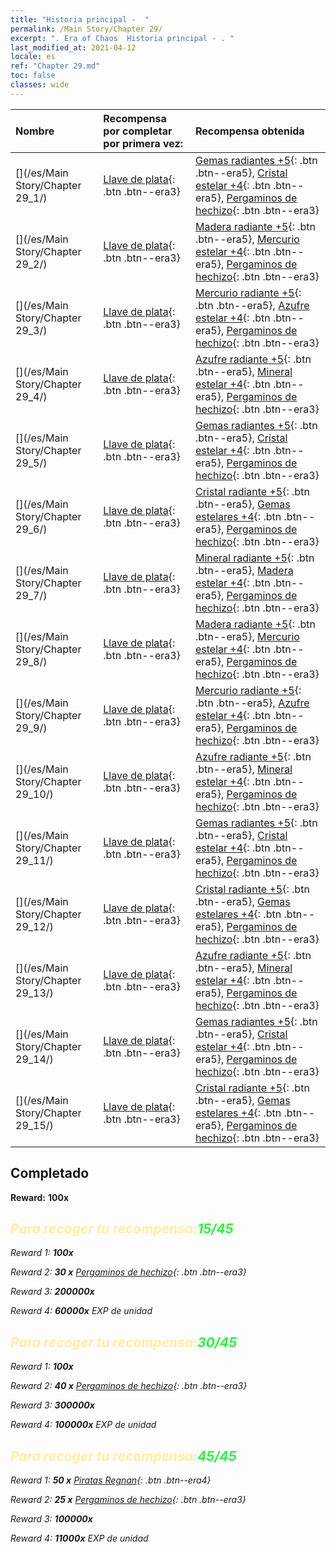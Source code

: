 ```yaml
---
title: "Historia principal -  "
permalink: /Main Story/Chapter 29/
excerpt: ". Era of Chaos  Historia principal - . "
last_modified_at: 2021-04-12
locale: es
ref: "Chapter 29.md"
toc: false
classes: wide
---
```


  | Nombre |  Recompensa por completar por primera vez: | Recompensa obtenida |
  |:------------|:------------|:------------| 
  | [](/es/Main Story/Chapter 29_1/) | [Llave de plata](/es/Items/con_693/){: .btn .btn--era3} | [Gemas radiantes +5](/es/Items/mat_100/){: .btn .btn--era5}, [Cristal estelar +4](/es/Items/mat_94/){: .btn .btn--era5}, [Pergaminos de hechizo](/es/Items/con_694/){: .btn .btn--era3} |
  | [](/es/Main Story/Chapter 29_2/) | [Llave de plata](/es/Items/con_693/){: .btn .btn--era3} | [Madera radiante +5](/es/Items/mat_97/){: .btn .btn--era5}, [Mercurio estelar +4](/es/Items/mat_91/){: .btn .btn--era5}, [Pergaminos de hechizo](/es/Items/con_694/){: .btn .btn--era3} |
  | [](/es/Main Story/Chapter 29_3/) | [Llave de plata](/es/Items/con_693/){: .btn .btn--era3} | [Mercurio radiante +5](/es/Items/mat_98/){: .btn .btn--era5}, [Azufre estelar +4](/es/Items/mat_92/){: .btn .btn--era5}, [Pergaminos de hechizo](/es/Items/con_694/){: .btn .btn--era3} |
  | [](/es/Main Story/Chapter 29_4/) | [Llave de plata](/es/Items/con_693/){: .btn .btn--era3} | [Azufre radiante +5](/es/Items/mat_99/){: .btn .btn--era5}, [Mineral estelar +4](/es/Items/mat_89/){: .btn .btn--era5}, [Pergaminos de hechizo](/es/Items/con_694/){: .btn .btn--era3} |
  | [](/es/Main Story/Chapter 29_5/) | [Llave de plata](/es/Items/con_693/){: .btn .btn--era3} | [Gemas radiantes +5](/es/Items/mat_100/){: .btn .btn--era5}, [Cristal estelar +4](/es/Items/mat_94/){: .btn .btn--era5}, [Pergaminos de hechizo](/es/Items/con_694/){: .btn .btn--era3} |
  | [](/es/Main Story/Chapter 29_6/) | [Llave de plata](/es/Items/con_693/){: .btn .btn--era3} | [Cristal radiante +5](/es/Items/mat_101/){: .btn .btn--era5}, [Gemas estelares +4](/es/Items/mat_93/){: .btn .btn--era5}, [Pergaminos de hechizo](/es/Items/con_694/){: .btn .btn--era3} |
  | [](/es/Main Story/Chapter 29_7/) | [Llave de plata](/es/Items/con_693/){: .btn .btn--era3} | [Mineral radiante +5](/es/Items/mat_96/){: .btn .btn--era5}, [Madera estelar +4](/es/Items/mat_90/){: .btn .btn--era5}, [Pergaminos de hechizo](/es/Items/con_694/){: .btn .btn--era3} |
  | [](/es/Main Story/Chapter 29_8/) | [Llave de plata](/es/Items/con_693/){: .btn .btn--era3} | [Madera radiante +5](/es/Items/mat_97/){: .btn .btn--era5}, [Mercurio estelar +4](/es/Items/mat_91/){: .btn .btn--era5}, [Pergaminos de hechizo](/es/Items/con_694/){: .btn .btn--era3} |
  | [](/es/Main Story/Chapter 29_9/) | [Llave de plata](/es/Items/con_693/){: .btn .btn--era3} | [Mercurio radiante +5](/es/Items/mat_98/){: .btn .btn--era5}, [Azufre estelar +4](/es/Items/mat_92/){: .btn .btn--era5}, [Pergaminos de hechizo](/es/Items/con_694/){: .btn .btn--era3} |
  | [](/es/Main Story/Chapter 29_10/) | [Llave de plata](/es/Items/con_693/){: .btn .btn--era3} | [Azufre radiante +5](/es/Items/mat_99/){: .btn .btn--era5}, [Mineral estelar +4](/es/Items/mat_89/){: .btn .btn--era5}, [Pergaminos de hechizo](/es/Items/con_694/){: .btn .btn--era3} |
  | [](/es/Main Story/Chapter 29_11/) | [Llave de plata](/es/Items/con_693/){: .btn .btn--era3} | [Gemas radiantes +5](/es/Items/mat_100/){: .btn .btn--era5}, [Cristal estelar +4](/es/Items/mat_94/){: .btn .btn--era5}, [Pergaminos de hechizo](/es/Items/con_694/){: .btn .btn--era3} |
  | [](/es/Main Story/Chapter 29_12/) | [Llave de plata](/es/Items/con_693/){: .btn .btn--era3} | [Cristal radiante +5](/es/Items/mat_101/){: .btn .btn--era5}, [Gemas estelares +4](/es/Items/mat_93/){: .btn .btn--era5}, [Pergaminos de hechizo](/es/Items/con_694/){: .btn .btn--era3} |
  | [](/es/Main Story/Chapter 29_13/) | [Llave de plata](/es/Items/con_693/){: .btn .btn--era3} | [Azufre radiante +5](/es/Items/mat_99/){: .btn .btn--era5}, [Mineral estelar +4](/es/Items/mat_89/){: .btn .btn--era5}, [Pergaminos de hechizo](/es/Items/con_694/){: .btn .btn--era3} |
  | [](/es/Main Story/Chapter 29_14/) | [Llave de plata](/es/Items/con_693/){: .btn .btn--era3} | [Gemas radiantes +5](/es/Items/mat_100/){: .btn .btn--era5}, [Cristal estelar +4](/es/Items/mat_94/){: .btn .btn--era5}, [Pergaminos de hechizo](/es/Items/con_694/){: .btn .btn--era3} |
  | [](/es/Main Story/Chapter 29_15/) | [Llave de plata](/es/Items/con_693/){: .btn .btn--era3} | [Cristal radiante +5](/es/Items/mat_101/){: .btn .btn--era5}, [Gemas estelares +4](/es/Items/mat_93/){: .btn .btn--era5}, [Pergaminos de hechizo](/es/Items/con_694/){: .btn .btn--era3} |


## Completado 

 **Reward:**  **100x** <i class="fas fa-gem"/>



## <span style="color: #ffeea0">Para recoger tu recompensa:</span><span style="color: #27f73a">15/45</span>

 Reward 1:  **100x** <i class="fas fa-gem"/>

 Reward 2: **30 x** [Pergaminos de hechizo](/es/Items/con_694/){: .btn .btn--era3}

 Reward 3:  **200000x** <i class="fas fa-coins"/>

 Reward 4:  **60000x** EXP de unidad



## <span style="color: #ffeea0">Para recoger tu recompensa:</span><span style="color: #27f73a">30/45</span>

 Reward 1:  **100x** <i class="fas fa-gem"/>

 Reward 2: **40 x** [Pergaminos de hechizo](/es/Items/con_694/){: .btn .btn--era3}

 Reward 3:  **300000x** <i class="fas fa-coins"/>

 Reward 4:  **100000x** EXP de unidad



## <span style="color: #ffeea0">Para recoger tu recompensa:</span><span style="color: #27f73a">45/45</span>

 Reward 1: **50 x** [Piratas Regnan](/es/Items/unt_273/){: .btn .btn--era4}

 Reward 2: **25 x** [Pergaminos de hechizo](/es/Items/con_694/){: .btn .btn--era3}

 Reward 3:  **100000x** <i class="fas fa-coins"/>

 Reward 4:  **11000x** EXP de unidad


